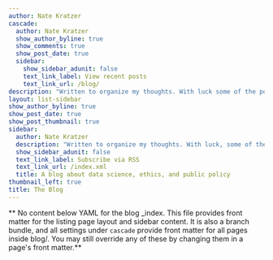```yaml
---
author: Nate Kratzer
cascade:
  author: Nate Kratzer
  show_author_byline: true
  show_comments: true
  show_post_date: true
  sidebar:
    show_sidebar_adunit: false
    text_link_label: View recent posts
    text_link_url: /blog/
description: "Written to organize my thoughts. With luck some of the posts might be useful to others as well."
layout: list-sidebar
show_author_byline: true
show_post_date: true
show_post_thumbnail: true
sidebar:
  author: Nate Kratzer
  description: "Written to organize my thoughts. With luck, some of the posts might be useful to others as well."
  show_sidebar_adunit: false
  text_link_label: Subscribe via RSS
  text_link_url: /index.xml
  title: A blog about data science, ethics, and public policy
thumbnail_left: true
title: The Blog
---
```


** No content below YAML for the blog _index. This file provides front matter for the listing page layout and sidebar content. It is also a branch bundle, and all settings under `cascade` provide front matter for all pages inside blog/. You may still override any of these by changing them in a page's front matter.**
